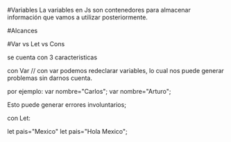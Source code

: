 #Variables
La variables en Js son contenedores para almacenar información que vamos a utilizar posteriormente.

#Alcances

#Var vs Let vs Cons

se cuenta con 3 caracteristicas

con Var
// con var podemos redeclarar variables, lo cual nos puede generar problemas sin darnos cuenta.

por ejemplo:
var nombre="Carlos";
var nombre="Arturo";

Esto puede generar errores involuntarios;



con Let:

let pais="Mexico"
let pais="Hola Mexico";
